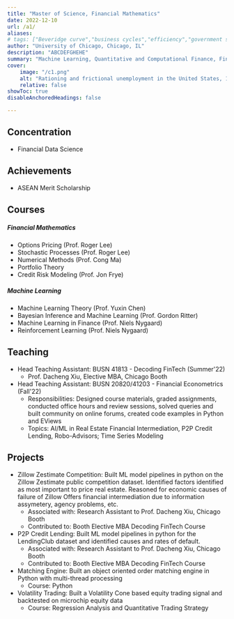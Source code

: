 ```yaml
---
title: "Master of Science, Financial Mathematics" 
date: 2022-12-10
url: /a1/
aliases:
# tags: ["Beveridge curve","business cycles","efficiency","government spending","job rationing","matching model","multiplier","unemployment","unemployment gap","unemployment insurance","wage rigidity"]
author: "University of Chicago, Chicago, IL"
description: "ABCDEFGHEHE" 
summary: "Machine Learning, Quantitative and Computational Finance, Financial Data Science" 
cover:
    image: "/c1.png"
    alt: "Rationing and frictional unemployment in the United States, 1964–2009"
    relative: false
showToc: true
disableAnchoredHeadings: false

---
```

## Concentration
+ Financial Data Science

## Achievements
+ ASEAN Merit Scholarship

## Courses
##### Financial Mathematics
+ Options Pricing (Prof. Roger Lee)
+ Stochastic Processes (Prof. Roger Lee)
+ Numerical Methods (Prof. Cong Ma)
+ Portfolio Theory
+ Credit Risk Modeling (Prof. Jon Frye)
##### Machine Learning
+ Machine Learning Theory (Prof. Yuxin Chen)
+ Bayesian Inference and Machine Learning (Prof. Gordon Ritter)
+ Machine Learning in Finance (Prof. Niels Nygaard)
+ Reinforcement Learning (Prof. Niels Nygaard)

## Teaching
+ Head Teaching Assistant: BUSN 41813 - Decoding FinTech (Summer'22)
  + Prof. Dacheng Xiu, Elective MBA, Chicago Booth
+ Head Teaching Assistant: BUSN 20820/41203 - Financial Econometrics (Fall'22)
  + Responsibilities: Designed course materials, graded assignments, conducted office hours and review sessions, solved queries and built community on online forums, created code examples in Python and EViews
  + Topics: AI/ML in Real Estate Financial Intermediation, P2P Credit Lending, Robo-Advisors; Time Series Modeling

## Projects
+ Zillow Zestimate Competition: Built ML model pipelines in python on the Zillow Zestimate public competition dataset. Identified factors identified as most important to price real estate. Reasoned for economic causes of failure of Zillow Offers financial intermediation due to information assymetery, agency problems, etc.
  + Associated with: Research Assistant to Prof. Dacheng Xiu, Chicago Booth
  + Contributed to: Booth Elective MBA Decoding FinTech Course
+ P2P Credit Lending: Built ML model pipelines in python for the LendingClub dataset and identified causes and rates of default.
  + Associated with: Research Assistant to Prof. Dacheng Xiu, Chicago Booth
  + Contributed to: Booth Elective MBA Decoding FinTech Course
+ Matching Engine: Built an object oriented order matching engine in Python with multi-thread processing
  + Course: Python
+ Volatility Trading: Built a Volatility Cone based equity trading signal and backtested on microchip equity data
  + Course: Regression Analysis and Quantitative Trading Strategy
